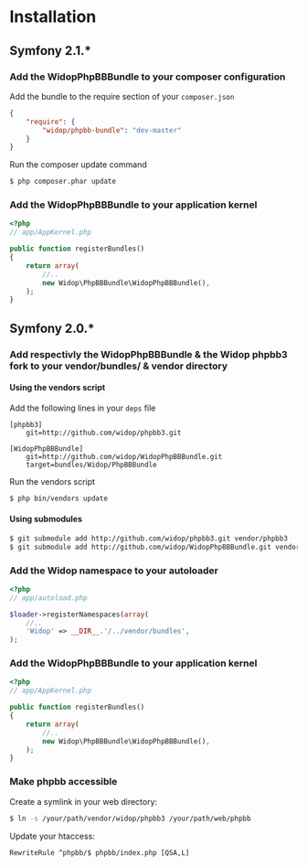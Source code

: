 # Installation

## Symfony 2.1.*

### Add the WidopPhpBBBundle to your composer configuration

Add the bundle to the require section of your `composer.json`

``` json
{
    "require": {
        "widop/phpbb-bundle": "dev-master"
    }
}
```

Run the composer update command

``` bash
$ php composer.phar update
```

### Add the WidopPhpBBBundle to your application kernel

``` php
<?php
// app/AppKernel.php

public function registerBundles()
{
    return array(
        //..
        new Widop\PhpBBBundle\WidopPhpBBBundle(),
    );
}
```

## Symfony 2.0.*

### Add respectivly the WidopPhpBBBundle & the Widop phpbb3 fork to your vendor/bundles/ & vendor directory

#### Using the vendors script

Add the following lines in your ``deps`` file

```
[phpbb3]
    git=http://github.com/widop/phpbb3.git

[WidopPhpBBBundle]
    git=http://github.com/widop/WidopPhpBBBundle.git
    target=bundles/Widop/PhpBBBundle
```

Run the vendors script

``` bash
$ php bin/vendors update
```

#### Using submodules

``` bash
$ git submodule add http://github.com/widop/phpbb3.git vendor/phpbb3
$ git submodule add http://github.com/widop/WidopPhpBBBundle.git vendor/bundles/Widop/PhpBBBundle
```

### Add the Widop namespace to your autoloader

``` php
<?php
// app/autoload.php

$loader->registerNamespaces(array(
    //..
    'Widop' => __DIR__.'/../vendor/bundles',
);
```

### Add the WidopPhpBBBundle to your application kernel

``` php
<?php
// app/AppKernel.php

public function registerBundles()
{
    return array(
        //..
        new Widop\PhpBBBundle\WidopPhpBBBundle(),
    );
}
```

### Make phpbb accessible

Create a symlink in your web directory:

``` bash
$ ln -s /your/path/vendor/widop/phpbb3 /your/path/web/phpbb
```

Update your htaccess:

```
RewriteRule ^phpbb/$ phpbb/index.php [QSA,L]
```